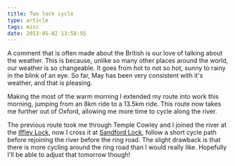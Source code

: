 ```yaml
---
title: Two lock cycle
type: article
tags: misc
date: 2013-05-02 13:58:55
---
```

<p> A comment that is often made about the British is our love of talking about the weather. This is because, unlike so many other places around the world, our weather is so changeable. It goes from hot to not so hot, sunny to rainy in the blink of an eye. So far, May has been very consistent with it&#39;s weather, and that is pleasing.</p><p> Making the most of the warm morning I extended my route into work this morning, jumping from an 8km ride to a 13.5km ride. This route now takes me further out of Oxford, allowing me more time to cycle along the river.</p><p> The previous route took me through Temple Cowley and I joined the river at the <a href="http://en.wikipedia.org/wiki/Iffley_Lock" target="_blank">Iffley Lock</a>, now I cross it at <a href="http://en.wikipedia.org/wiki/Sandford_Lock" target="_blank">Sandford Lock</a>, follow a short cycle path before rejoining the river before the ring road. The slight drawback is that there is more cycling around the ring road than I would really like. Hopefully I&#39;ll be able to adjust that tomorrow though!</p>
